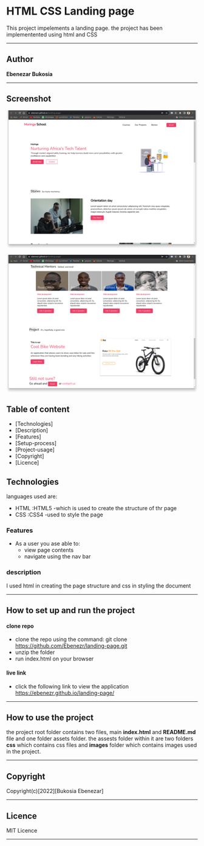 # HTML CSS Landing page

This project impelements a landing page.
the project has been implementented using html and CSS
***
## Author 

**Ebenezar Bukosia**
***

## Screenshot
![image](/assets/images/screen1.png)

![image](/assets/images/screen2.png)

## Table of content
- [Technologies]
- [Description]
- [Features]
- [Setup-process]
- [Project-usage]
- [Copyright]
- [Licence]

## Technologies

languages used are: 
- HTML :HTML5 -which is used to create the structure of thr page
- CSS :CSS4 -used to style the page

### Features
* As a user you ase able to:
    - view page contents
    - navigate using the nav bar
### description
I used html in creating the page structure and css in styling the document
*** 
## How to set up and run the project
#### clone repo 
* clone the repo using the command: git clone
https://github.com/Ebenezr/landing-page.git
* unzip the folder
* run index.html on your browser 


#### live link
   - click the following link to view the application
    https://ebenezr.github.io/landing-page/

***
## How to use the project

the project root folder contains two files, main **index.html** and **README.md** file and one folder assets folder. the assests folder within it are two folders **css** which contains css files and **images** folder which contains images used in the project.
***
## Copyright
 Copyright(c)[2022][Bukosia Ebenezar]

***
## Licence

MIT Licence
***